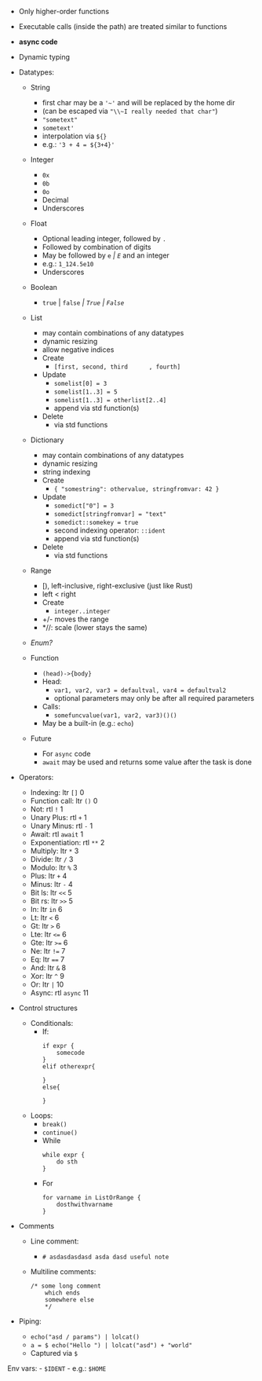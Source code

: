 - Only higher-order functions
- Executable calls (inside the path) are treated similar to functions
- **async code**
- Dynamic typing
- Datatypes:
	- String
		- first char may be a `'~'` and will be replaced by the home dir
		- (can be escaped via `"\\~I really needed that char"`)
		- `"sometext"`
		- `sometext'`
		- interpolation via `${}` 
		- e.g.: `'3 + 4 = ${3+4}'`
	- Integer
		- `0x`
		- `0b`
		- `0o`
		- Decimal
		- Underscores
	- Float
		- Optional leading integer, followed by `.`
		- Followed by combination of digits
		- May be followed by `e` *| `E`* and an integer
		- e.g.: `1_124.5e10`
		- Underscores
	- Boolean
		- `true` | `false` *| `True` | `False`*
	- List
		- may contain combinations of any datatypes
		- dynamic resizing
		- allow negative indices
		- Create
			- `[first, second, third      , fourth]`
		- Update
			- `somelist[0] = 3`
			- `somelist[1..3] = 5`
			- `somelist[1..3] = otherlist[2..4]`
			- append via std function(s)
		- Delete
			- via std functions
	- Dictionary
		- may contain combinations of any datatypes
		- dynamic resizing
		- string indexing
		- Create
			- `{
				"somestring": othervalue,
				stringfromvar: 42
			}`
		- Update
			- `somedict["0"] = 3`
			- `somedict[stringfromvar] = "text"`
			- `somedict::somekey = true`
			- second indexing operator: `::ident`
			- append via std function(s)
		- Delete
			- via std functions
	- Range
		- [), left-inclusive, right-exclusive (just like Rust)
		- left < right
		- Create
			- `integer..integer`
		- +/- moves the range
		- *//: scale (lower stays the same)
			
	- *Enum?*
	- Function
		- `(head)->{body}`
		- Head:
			- `var1, var2, var3 = defaultval, var4 = defaultval2`
			- optional parameters may only be after all required parameters
		- Calls:
			- `somefuncvalue(var1, var2, var3)()()`
		- May be a built-in (e.g.: `echo`)
	- Future
		- For `async` code
		- `await` may be used and returns some value after the task is done


- Operators:
	- Indexing: ltr `[]`	0
	- Function call: ltr `()`	0
	- Not: rtl `!`	1
	- Unary Plus: rtl `+`	1
	- Unary Minus: rtl `-`	1
	- Await: rtl `await`	1
	- Exponentiation: rtl `**` 2
	- Multiply: ltr `*` 3
	- Divide: ltr `/` 3
	- Modulo: ltr `%` 3
	- Plus:  ltr `+` 4
	- Minus: ltr `-` 4
	- Bit ls: ltr `<<` 5
	- Bit rs: ltr `>>` 5
	- In: ltr `in` 6
	- Lt: ltr `<` 6
	- Gt: ltr `>` 6
	- Lte: ltr `<=` 6
	- Gte: ltr `>=` 6
	- Ne: ltr `!=` 7
	- Eq: ltr `==` 7
	- And: ltr `&` 8
	- Xor: ltr `^` 9
	- Or: ltr `|` 10
	- Async: rtl `async` 11

- Control structures
	- Conditionals:
		- If:
			```
			if expr {
				somecode
			}
			elif otherexpr{

			}
			else{

			}
			```
	- Loops:
		- `break()`
		- `continue()`
		- While
			```
			while expr {
				do sth
			}
			```
		- For
			```
			for varname in ListOrRange {
				dosthwithvarname
			}
			```


- Comments
	- Line comment:
		- `# asdasdasdasd asda dasd useful note`
	
	- Multiline comments:
		```
		/* some long comment
			which ends 
			somewhere else
			*/
		```

- Piping:
	- `echo("asd / params") | lolcat()`
	- `a = $ echo("Hello ") | lolcat("asd") + "world"`
	-  Captured via `$`

Env vars:
	- `$IDENT`
	- e.g.: `$HOME`